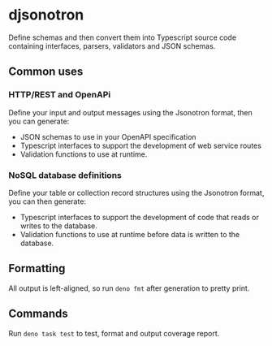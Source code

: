 # djsonotron

Define schemas and then convert them into Typescript source code containing
interfaces, parsers, validators and JSON schemas.

## Common uses

### HTTP/REST and OpenAPi

Define your input and output messages using the Jsonotron format, then you can
generate:

- JSON schemas to use in your OpenAPI specification
- Typescript interfaces to support the development of web service routes
- Validation functions to use at runtime.

### NoSQL database definitions

Define your table or collection record structures using the Jsonotron format,
you can then generate:

- Typescript interfaces to support the development of code that reads or writes
  to the database.
- Validation functions to use at runtime before data is written to the database.

## Formatting

All output is left-aligned, so run `deno fmt` after generation to pretty print.

## Commands

Run `deno task test` to test, format and output coverage report.
